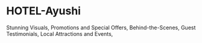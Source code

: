 # HOTEL-Ayushi
Stunning Visuals, Promotions and Special Offers, Behind-the-Scenes, Guest Testimonials, Local Attractions and Events, 

